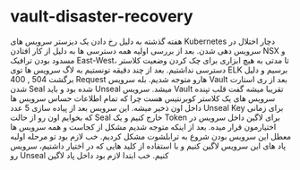 # vault-disaster-recovery
هفته گذشته به دلیل رخ دادن یک دیزستر سرویس های Kubernetes  دچار اختلال در سرویس دهی شدن. بعد از بررسی اولیه همه دسترسی ها به دلیل از کار افتادن NSX  و مسدود بودن ترافیک East-West، تا مدتی به هیچ ابزاری برای چک  کردن وضعیت کلاستر دسترسی نداشتیم. بعد از چند دقیقه تونستیم به لاگ سرویس ها توی ELK  برسیم و دلیل برگشت 504 , 400 Request  هارو متوجه شدیم. بله سرویس Vault  بعد از ری استارت شدن Seal  شده بود و باید Unseal  میشد. سرویس Vault  تقریبا میشه گفت قلب تپنده سرویس های یک کلاستر کوبرنتیس هست چرا که تمام اطلاعات حساس سرویس ها داخل اون ذخیر میشه. این سرویس بعد از پیاده سازی 5 عدد Unseal Key برای زمانی که بخوایم اون رو از حالت Seal  خارج کنیم و یک Token  برای لاگین داخل سرویس در اختیارمون قرار میده. بعد از اینکه متوجه شدیم مشکل از کجاست و همه سرویس ها معطل این سرویس بودن شروع به ترابلشوت مشکل کردیم. خب لازم بود تو مرحله اولبه پاد های این سرویس لاگین کنیم و با استفاده از کلید هایی که در اختیار داشتیم، سرویس رو Unseal  کنیم. خب ابتدا لازم بود داخل پاد لاگین
